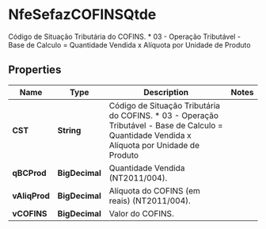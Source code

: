 

# NfeSefazCOFINSQtde

Código de Situação Tributária do COFINS.  * 03 - Operação Tributável - Base de Calculo = Quantidade Vendida x Alíquota por Unidade de Produto

## Properties

| Name | Type | Description | Notes |
|------------ | ------------- | ------------- | -------------|
|**CST** | **String** | Código de Situação Tributária do COFINS.  * 03 - Operação Tributável - Base de Calculo &#x3D; Quantidade Vendida x Alíquota por Unidade de Produto |  |
|**qBCProd** | **BigDecimal** | Quantidade Vendida (NT2011/004). |  |
|**vAliqProd** | **BigDecimal** | Alíquota do COFINS (em reais) (NT2011/004). |  |
|**vCOFINS** | **BigDecimal** | Valor do COFINS. |  |




